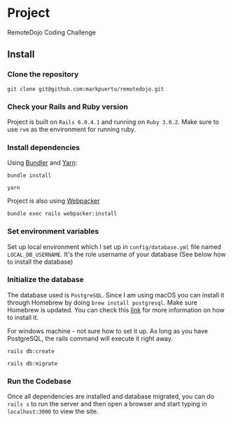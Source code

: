 # Project

RemoteDojo Coding Challenge

## Install

### Clone the repository

```shell
git clone git@github.com:markpuerto/remotedojo.git
```

### Check your Rails and Ruby version

Project is built on `Rails 6.0.4.1` and running on `Ruby 3.0.2`. Make sure to use `rvm` as the environment for running ruby.

### Install dependencies

Using [Bundler](https://github.com/bundler/bundler) and [Yarn](https://github.com/yarnpkg/yarn):

```shell
bundle install

yarn
```

Project is also using [Webpacker](https://github.com/rails/webpacker)

```shell
bundle exec rails webpacker:install
```

### Set environment variables

Set up local environment which I set up in `config/database.yml` file named `LOCAL_DB_USERNAME`. It's the role username of your database (See below how to install the database)

### Initialize the database

The database used is `PostgreSQL`. Since I am using macOS you can install it through Homebrew by doing `brew install postgresql`. Make sure Homebrew is updated. You can check this [link](https://www.digitalocean.com/community/tutorials/how-to-use-postgresql-with-your-ruby-on-rails-application-on-macos) for more information on how to install it.

For windows machine - not sure how to set it up. As long as you have PostgreSQL, the rails command will execute it right away.

```shell
rails db:create

rails db:migrate
```

### Run the Codebase

Once all dependencies are installed and database migrated, you can do `rails s` to run the server and then open a browser and start typing in `localhost:3000` to view the site.
